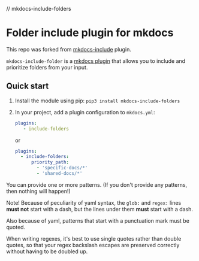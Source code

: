 // mkdocs-include-folders
# Folder include plugin for mkdocs

This repo was forked from [mkdocs-include](https://github.com/RedisLabs/mkdocs-include) plugin.

`mkdocs-include-folder` is a
[mkdocs plugin](http://www.mkdocs.org/user-guide/plugins/) that allows you
to include and prioritize folders from your input. 

## Quick start

1. Install the module using pip: `pip3 install mkdocs-include-folders`

2. In your project, add a plugin configuration to `mkdocs.yml`:
   ```yaml
   plugins:
      - include-folders
   ```
   or
   ```yaml
   plugins:
     - include-folders:
         priority_path:
           - 'specific-docs/*'
           - 'shared-docs/*'
   ```

You can provide one or more patterns.  (If you don't provide any patterns, 
then nothing will happen!)

Note!  Because of peculiarity of yaml syntax, the `glob:` and `regex:` lines
**must not** start with a dash, but the lines under them **must** start with
a dash.

Also because of yaml, patterns that start with a punctuation mark must be
quoted.

When writing regexes, it's best to use single quotes rather than double
quotes, so that your regex backslash escapes are preserved correctly without
having to be doubled up.
